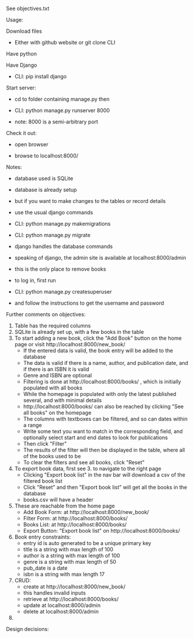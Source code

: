 See objectives.txt

Usage:

Download files 

  * Either with github website or git clone CLI

Have python

Have Django

  * CLI: pip install django

Start server:

  * cd to folder containing manage.py then

  * CLI: python manage.py runserver 8000
  
  * note: 8000 is a semi-arbitrary port

Check it out:

  * open browser
  
  * browse to localhost:8000/

Notes:

  * database used is SQLite

  * database is already setup

  * but if you want to make changes to the tables or record details

  * use the usual django commands

  * CLI: python manage.py makemigrations

  * CLI: python manage.py migrate

  * django handles the database commands

  * speaking of django, the admin site is available at localhost:8000/admin

  * this is the only place to remove books

  * to log in, first run

  * CLI: python manage.py createsuperuser

  * and follow the instructions to get the username and password

Further comments on objectives:

  1. Table has the required columns
  2. SQLite is already set up, with a few books in the table
  3. To start adding a new book, click the "Add Book" button on the home page or visit http://localhost:8000/new_book/
     * If the entered data is valid, the book entry will be added to the database
     * The data is valid if there is a name, author, and publication date, and if there is an ISBN it is valid
     * Genre and ISBN are optional
     * Filtering is done at http://localhost:8000/books/ , which is initially populated with all books
     * While the homepage is populated with only the latest published several, and with minimal details
     * http://localhost:8000/books/ can also be reached by clicking "See all books" on the homepage
     * The columns with textboxes can be filtered, and so can dates within a range
     * Write some text you want to match in the corresponding field, and optionally select start and end dates to look for publications
     * Then click "Filter"
     * The results of the filter will then be displayed in the table, where all of the books used to be
     * To clear the filters and see all books, click "Reset"
  4. To export book data, first see 3. to navigate to the right page
     * Clicking "Export book list" in the nav bar will download a csv of the filtered book list
     * Click "Reset" and then "Export book list" will get all the books in the database
     * books.csv will have a header
  5. These are reachable from the home page
     * Add Book Form: at http://localhost:8000/new_book/
     * Filter Form: at http://localhost:8000/books/
     * Books List: at http://localhost:8000/books/
     * Export Button: "Export book list" on http://localhost:8000/books/
  7. Book entry constraints:
     * entry id is auto generated to be a unique primary key
     * title is a string with max length of 100
     * author is a string with max length of 100
     * genre is a string with max length of 50
     * pub_date is a date
     * isbn is a string with max length 17
  8. CRUD:
     * create at http://localhost:8000/new_book/
     * this handles invalid inputs
     * retrieve at http://localhost:8000/books/
     * update at localhost:8000/admin
     * delete at localhost:8000/admin
  9.

Design decisions:
